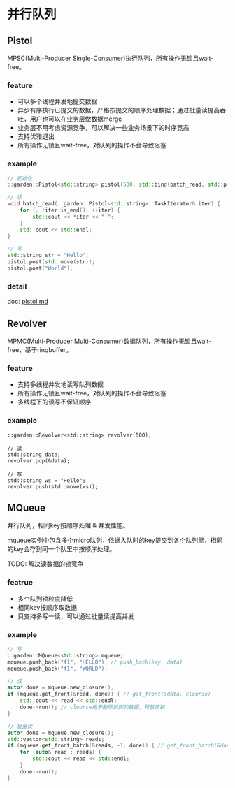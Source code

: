 # 并行队列

## Pistol
MPSC(Multi-Producer Single-Consumer)执行队列，所有操作无锁且wait-free。

### feature
* 可以多个线程并发地提交数据
* 异步有序执行已提交的数据，严格按提交的顺序处理数据；通过批量读提高吞吐，用户也可以在业务层做数据merge
* 业务层不用考虑资源竞争，可以解决一些业务场景下的时序竞态
* 支持优雅退出
* 所有操作无锁且wait-free，对队列的操作不会导致阻塞

### example
```c++
// 初始化
::garden::Pistol<std::string> pistol(500, std::bind(batch_read, std::placeholders::_1));

// 读
void batch_read(::garden::Pistol<std::string>::TaskIterator& iter) {
    for (; !iter.is_end(); ++iter) {
        std::cout << *iter << " ";
    }
    std::cout << std::endl;
}

// 写
std::string str = "Hello";
pistol.post(std::move(str));
pistol.post("World");
```

### detail
doc: [pistol.md](https://github.com/griyn/mqueue/blob/main/docs/pistol.md)

## Revolver
MPMC(Multi-Producer Multi-Consumer)数据队列，所有操作无锁且wait-free，基于ringbuffer。

### feature
* 支持多线程并发地读写队列数据
* 所有操作无锁且wait-free，对队列的操作不会导致阻塞
* 多线程下的读写不保证顺序

### example
```
::garden::Revolver<std::string> revolver(500);

// 读
std::string data;
revolver.pop(&data);

// 写
std::string ws = "Hello";
revolver.push(std::move(ws));
```

## MQueue
并行队列，相同key按顺序处理 & 并发性能。

mqueue实例中包含多个micro队列，依据入队时的key提交到各个队列里，相同的key会存到同一个队里中按顺序处理。

TODO: 解决读数据的锁竞争

### featrue
* 多个队列锁粒度降低
* 相同key按顺序取数据
* 只支持多写一读，可以通过批量读提高并发

### example
```c++
// 写
::garden::MQueue<std::string> mqueue;
mqueue.push_back("f1", "HELLO"); // push_back(key, data)
mqueue.push_back("f1", "WORLD");

// 读
auto* done = mqueue.new_closure();
if (mqueue.get_front(&read, done)) { // get_front(&data, clourse)
    std::cout << read << std::endl;
    done->run(); // clourse用于删除读到的数据，释放读锁
}

// 批量读
auto* done = mqueue.new_closure();
std::vector<std::string> reads;
if (mqueue.get_front_batch(&reads, -1, done)) { // get_front_batch(&data, batch_size, clourse)
    for (auto& read : reads) {
        std::cout << read << std::endl;
    }
    done->run();
}
```
